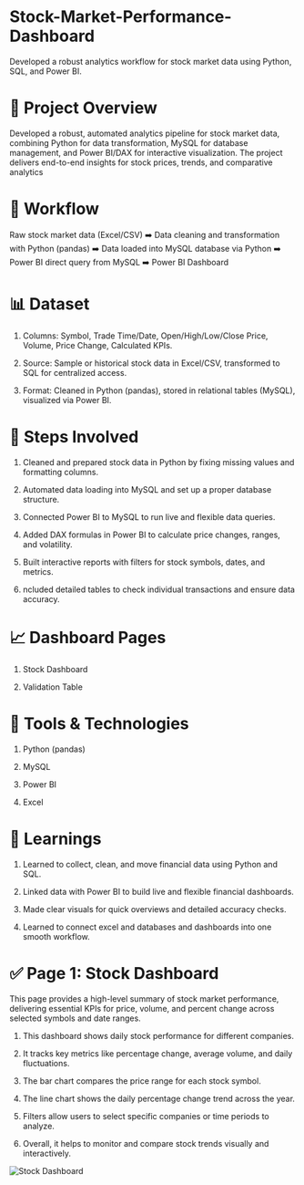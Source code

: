# Stock-Market-Performance-Dashboard
Developed a robust analytics workflow for stock market data using Python, SQL, and Power BI.

# 📌 Project Overview
Developed a robust, automated analytics pipeline for stock market data, combining Python for data transformation, MySQL for database management, and Power BI/DAX for interactive visualization. The project delivers end-to-end insights for stock prices, trends, and comparative analytics 

# 🔄 Workflow
Raw stock market data (Excel/CSV) ➡️ Data cleaning and transformation with Python (pandas) ➡️ Data loaded into MySQL database via Python ➡️ Power BI direct query from MySQL ➡️ Power BI Dashboard

# 📊 Dataset
1. Columns: Symbol, Trade Time/Date, Open/High/Low/Close Price, Volume, Price Change, Calculated KPIs.

2. Source: Sample or historical stock data in Excel/CSV, transformed to SQL for centralized access.

3. Format: Cleaned in Python (pandas), stored in relational tables (MySQL), visualized via Power BI.

# 🔧 Steps Involved

1. Cleaned and prepared stock data in Python by fixing missing values and formatting columns.

2. Automated data loading into MySQL and set up a proper database structure.

3. Connected Power BI to MySQL to run live and flexible data queries.

4. Added DAX formulas in Power BI to calculate price changes, ranges, and volatility.

5. Built interactive reports with filters for stock symbols, dates, and metrics.

6. ncluded detailed tables to check individual transactions and ensure data accuracy.

# 📈 Dashboard Pages
1. Stock Dashboard

2. Validation Table

# 🚀 Tools & Technologies
1. Python (pandas)

2. MySQL

3. Power BI 

4. Excel

# 🧠 Learnings
1. Learned to collect, clean, and move financial data using Python and SQL.

2. Linked data with Power BI to build live and flexible financial dashboards.

3. Made clear visuals for quick overviews and detailed accuracy checks.

4. Learned to connect excel and databases and dashboards into one smooth workflow.

# ✅ Page 1: Stock Dashboard

This page provides a high-level summary of stock market performance, delivering essential KPIs for price, volume, and percent change across selected symbols and date ranges.

1. This dashboard shows daily stock performance for different companies.

2. It tracks key metrics like percentage change, average volume, and daily fluctuations.

3. The bar chart compares the price range for each stock symbol.

4. The line chart shows the daily percentage change trend across the year.

5. Filters allow users to select specific companies or time periods to analyze.

6. Overall, it helps to monitor and compare stock trends visually and interactively.

![Stock Dashboard](gifs/Stock_Dashboard.gif)
